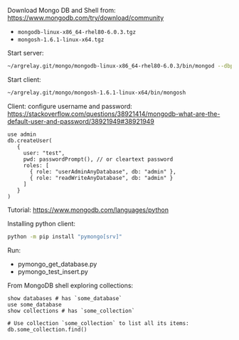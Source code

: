 


Download Mongo DB and Shell from: https://www.mongodb.com/try/download/community
*   `mongodb-linux-x86_64-rhel80-6.0.3.tgz`
*   `mongosh-1.6.1-linux-x64.tgz`


Start server:

```sh
~/argrelay.git/mongo/mongodb-linux-x86_64-rhel80-6.0.3/bin/mongod --dbpath ~/Works/argrelay.git/mongodb/data
```

Start client:

```sh
~/argrelay.git/mongo/mongosh-1.6.1-linux-x64/bin/mongosh
```

Client: configure username and password:
https://stackoverflow.com/questions/38921414/mongodb-what-are-the-default-user-and-password/38921949#38921949

```
use admin
db.createUser(
   {
     user: "test",
     pwd: passwordPrompt(), // or cleartext password
     roles: [ 
       { role: "userAdminAnyDatabase", db: "admin" },
       { role: "readWriteAnyDatabase", db: "admin" } 
     ]
   }
)
```

Tutorial:
https://www.mongodb.com/languages/python

Installing python client:

```sh
python -m pip install "pymongo[srv]"
```

Run:
* pymongo_get_database.py
* pymongo_test_insert.py

From MongoDB shell exploring collections:

```
show databases # has `some_database`
use some_database
show collections # has `some_collection`

# Use collection `some_collection` to list all its items:
db.some_collection.find()
```

